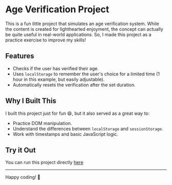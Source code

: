 # Age Verification Project

This is a fun little project that simulates an age verification system. While the content is created for lighthearted enjoyment, the concept can actually be quite useful in real-world applications. So, I made this project as a practice exercise to improve my skills!

## Features

- Checks if the user has verified their age.
- Uses `localStorage` to remember the user's choice for a limited time (1 hour in this example, but easily adjustable).
- Automatically resets the verification after the set duration.

## Why I Built This

I built this project just for fun 😄, but it also served as a great way to:

- Practice DOM manipulation.
- Understand the differences between `localStorage` and `sessionStorage`.
- Work with timestamps and basic JavaScript logic.

## Try it Out

You can run this project directly [here](https://uttkarsh-g.github.io/uservalidation/)

---

Happy coding! 🚀
